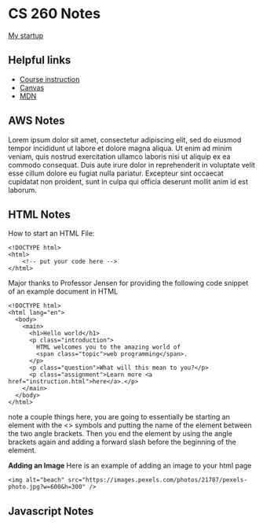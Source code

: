 # CS 260 Notes

[My startup](https://simon.cs260.click)

## Helpful links

- [Course instruction](https://github.com/webprogramming260)
- [Canvas](https://byu.instructure.com)
- [MDN](https://developer.mozilla.org)

## AWS Notes

Lorem ipsum dolor sit amet, consectetur adipiscing elit, sed do eiusmod tempor incididunt ut labore et dolore magna aliqua. Ut enim ad minim veniam, quis nostrud exercitation ullamco laboris nisi ut aliquip ex ea commodo consequat. Duis aute irure dolor in reprehenderit in voluptate velit esse cillum dolore eu fugiat nulla pariatur. Excepteur sint occaecat cupidatat non proident, sunt in culpa qui officia deserunt mollit anim id est laborum.

## HTML Notes

How to start an HTML File:
```
<!DOCTYPE html>
<html>
    <!-- put your code here -->
</html>

```

Major thanks to Professor Jensen for providing the following code snippet of an example document in HTML

```
<!DOCTYPE html>
<html lang="en">
  <body>
    <main>
      <h1>Hello world</h1>
      <p class="introduction">
        HTML welcomes you to the amazing world of
        <span class="topic">web programming</span>.
      </p>
      <p class="question">What will this mean to you?</p>
      <p class="assignment">Learn more <a href="instruction.html">here</a>.</p>
    </main>
  </body>
</html>
```

note a couple things here, you are going to essentially be starting an element with the <> symbols and putting the name of the element between the two angle brackets. Then you end the element by using the angle brackets again and adding a forward slash before the beginning of the element.

**Adding an Image**
Here is an example of adding an image to your html page

```
<img alt="beach" src="https://images.pexels.com/photos/21787/pexels-photo.jpg?w=600&h=300" />
```

## Javascript Notes
